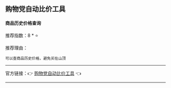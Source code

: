 ## 购物党自动比价工具

#### 商品历史价格查询

推荐指数：8 * ⭐

推荐理由：

    可以查商品历史价格，避免买在山顶

---



官方链接：👉 [购物党自动比价工具](
https://addons.mozilla.org/zh-CN/firefox/addon/%E8%B4%AD%E7%89%A9%E5%85%9A%E5%AE%9E%E6%97%B6%E6%AF%94%E4%BB%B7%E5%B7%A5%E5%85%B7-%E6%B5%8F%E8%A7%88%E5%99%A857%E4%BB%A5%E4%B8%8A%E7%89%88%E6%9C%AC%E5%AE%89%E8%A3%85
) 👈



---

















